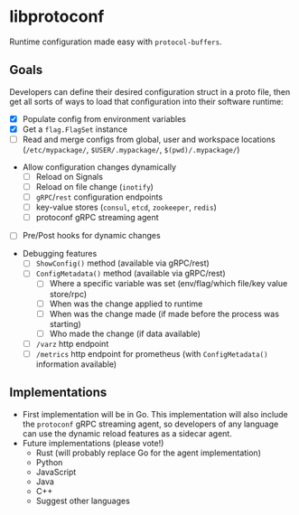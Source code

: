 # libprotoconf

Runtime configuration made easy with `protocol-buffers`.

## Goals

Developers can define their desired configuration struct in a proto file, then get all sorts of ways to load that configuration into their software runtime:
- [x] Populate config from environment variables
- [x] Get a `flag.FlagSet` instance
- [ ] Read and merge configs from global, user and workspace locations (`/etc/mypackage/`, `$USER/.mypackage/`, `$(pwd)/.mypackage/`)
- Allow configuration changes dynamically
    - [ ] Reload on Signals
    - [ ] Reload on file change (`inotify`)
    - [ ] `gRPC`/`rest` configuration endpoints
    - [ ] key-value stores (`consul`, `etcd`, `zookeeper`, `redis`)
    - [ ] protoconf gRPC streaming agent
- [ ] Pre/Post hooks for dynamic changes
- Debugging features
    - [ ] `ShowConfig()` method (available via gRPC/rest)
    - [ ] `ConfigMetadata()` method (available via gRPC/rest)
        - [ ] Where a specific variable was set (env/flag/which file/key value store/rpc)
        - [ ] When was the change applied to runtime
        - [ ] When was the change made (if made before the process was starting)
        - [ ] Who made the change (if data available)
    - [ ] `/varz` http endpoint
    - [ ] `/metrics` http endpoint for prometheus (with `ConfigMetadata()` information available)

## Implementations

- First implementation will be in Go. This implementation will also include the `protoconf` gRPC streaming agent, so developers of any language can use the dynamic reload features as a sidecar agent.
- Future implementations (please vote!)
    - Rust (will probably replace Go for the agent implementation)
    - Python
    - JavaScript
    - Java
    - C++
    - Suggest other languages